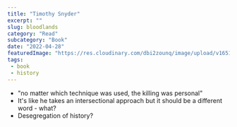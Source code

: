 ```yaml
--- 
title: "Timothy Snyder" 
excerpt: ""
slug: bloodlands
category: "Read"
subcategory: "Book"
date: "2022-04-28"
featuredImage: "https://res.cloudinary.com/dbi2zounq/image/upload/v1651048796/Digital%20garden/media/in-the-dream-house_a8botl.jpg"
tags:
 - book
 - history
---  
```

 - "no matter which technique was used, the killing was personal"
 - It's like he takes an intersectional approach but it should be a different word - what?
 - Desegregation of history?